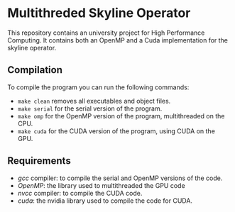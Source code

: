 # Multithreded Skyline Operator
This repository contains an university project for High Performance Computing. It contains both an OpenMP and a Cuda implementation for the skyline operator.
## Compilation
To compile the program you can run the following commands:
- `make clean` removes all executables and object files.
- `make serial` for the serial version of the program.
- `make omp` for the OpenMP version of the program, multithreaded on the CPU.
- `make cuda` for the CUDA version of the program, using CUDA on the GPU.
## Requirements
- *gcc* compiler: to compile the serial and OpenMP versions of the code.
- *OpenMP*: the library used to multithreaded the GPU code
- *nvcc* compiler: to compile the CUDA code.
- *cuda*: the nvidia library used to compile the code for CUDA.
